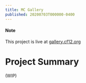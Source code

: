 ```yaml
---
title: MC Gallery
published: 20200703T000000-0400
---
```


#### Note
This project is live at [gallery.cf12.org](https://gallery.cf12.org/)

# Project Summary
(WIP)